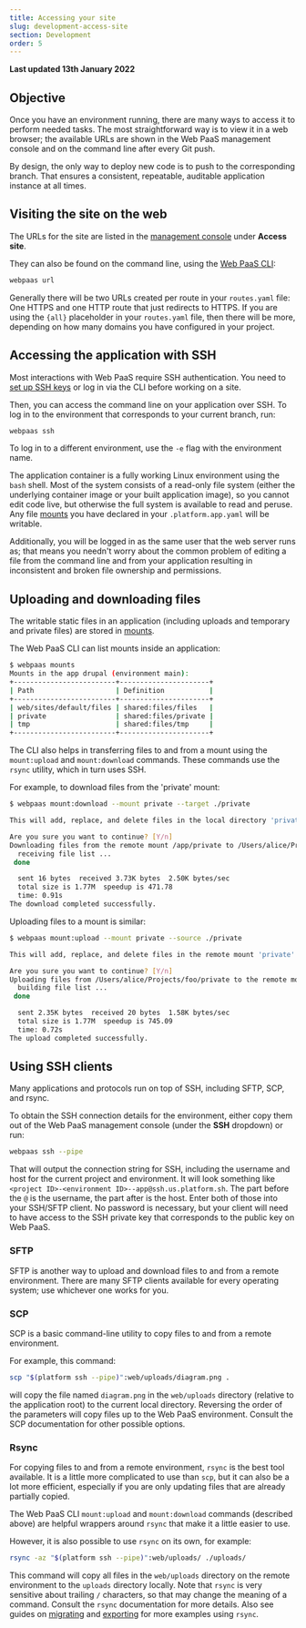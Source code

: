 ```yaml
---
title: Accessing your site
slug: development-access-site
section: Development
order: 5
---
```


**Last updated 13th January 2022**


## Objective  

Once you have an environment running, there are many ways to access it to perform needed tasks. The most straightforward way is to view it in a web browser; the available URLs are shown in the Web PaaS management console and on the command line after every Git push.

By design, the only way to deploy new code is to push to the corresponding branch.
That ensures a consistent, repeatable, auditable application instance at all times.

## Visiting the site on the web

The URLs for the site are listed in the [management console](../administration-web) under **Access site**.

They can also be found on the command line, using the [Web PaaS CLI](../development-cli):

```bash
webpaas url
```

Generally there will be two URLs created per route in your `routes.yaml` file:
One HTTPS and one HTTP route that just redirects to HTTPS.
If you are using the `{all}` placeholder in your `routes.yaml` file,
then there will be more, depending on how many domains you have configured in your project.

## Accessing the application with SSH

Most interactions with Web PaaS require SSH authentication.
You need to [set up SSH keys](../development-ssh) or log in via the CLI before working on a site.

Then, you can access the command line on your application over SSH.
To log in to the environment that corresponds to your current branch, run:

```bash
webpaas ssh
```

To log in to a different environment, use the `-e` flag with the environment name.


The application container is a fully working Linux environment using the `bash` shell.
Most of the system consists of a read-only file system (either the underlying container image or your built application image),
so you cannot edit code live, but otherwise the full system is available to read and peruse.
Any file [mounts](../configuration-app/app-reference#mounts) you have declared in your `.platform.app.yaml` will be writable.

Additionally, you will be logged in as the same user that the web server runs as;
that means you needn't worry about the common problem of editing a file from the command line and from your application
resulting in inconsistent and broken file ownership and permissions.

## Uploading and downloading files

The writable static files in an application (including uploads and temporary and private files)
are stored in [mounts](../configuration-app/app-reference#mounts).

The Web PaaS CLI can list mounts inside an application:

```bash
$ webpaas mounts
Mounts in the app drupal (environment main):
+-------------------------+----------------------+
| Path                    | Definition           |
+-------------------------+----------------------+
| web/sites/default/files | shared:files/files   |
| private                 | shared:files/private |
| tmp                     | shared:files/tmp     |
+-------------------------+----------------------+
```

The CLI also helps in transferring files to and from a mount using the `mount:upload` and `mount:download` commands.
These commands use the `rsync` utility, which in turn uses SSH.

For example, to download files from the 'private' mount:

```bash
$ webpaas mount:download --mount private --target ./private

This will add, replace, and delete files in the local directory 'private'.

Are you sure you want to continue? [Y/n]
Downloading files from the remote mount /app/private to /Users/alice/Projects/foo/private
  receiving file list ...
 done

  sent 16 bytes  received 3.73K bytes  2.50K bytes/sec
  total size is 1.77M  speedup is 471.78
  time: 0.91s
The download completed successfully.
```

Uploading files to a mount is similar:

```bash
$ webpaas mount:upload --mount private --source ./private

This will add, replace, and delete files in the remote mount 'private'.

Are you sure you want to continue? [Y/n]
Uploading files from /Users/alice/Projects/foo/private to the remote mount /app/private
  building file list ...
 done

  sent 2.35K bytes  received 20 bytes  1.58K bytes/sec
  total size is 1.77M  speedup is 745.09
  time: 0.72s
The upload completed successfully.
```

## Using SSH clients

Many applications and protocols run on top of SSH, including SFTP, SCP, and rsync.

To obtain the SSH connection details for the environment,
either copy them out of the Web PaaS management console (under the **SSH** dropdown) or run:

```bash
webpaas ssh --pipe
```

That will output the connection string for SSH, including the username and host for the current project and environment.
It will look something like `<project ID>-<environment ID>--app@ssh.us.platform.sh`.
The part before the `@` is the username, the part after is the host.
Enter both of those into your SSH/SFTP client.
No password is necessary, but your client will need to have access to the SSH private key that corresponds to the public key on Web PaaS.

### SFTP

SFTP is another way to upload and download files to and from a remote environment.
There are many SFTP clients available for every operating system; use whichever one works for you.

### SCP

SCP is a basic command-line utility to copy files to and from a remote environment.

For example, this command:

```bash
scp "$(platform ssh --pipe)":web/uploads/diagram.png .
```

will copy the file named `diagram.png` in the `web/uploads` directory (relative to the application root) to the current local directory.
Reversing the order of the parameters will copy files up to the Web PaaS environment.
Consult the SCP documentation for other possible options.

### Rsync

For copying files to and from a remote environment, `rsync` is the best tool available.
It is a little more complicated to use than `scp`, but it can also be a lot more efficient,
especially if you are only updating files that are already partially copied.

The Web PaaS CLI `mount:upload` and `mount:download` commands (described above)
are helpful wrappers around `rsync` that make it a little easier to use.

However, it is also possible to use `rsync` on its own, for example:

```bash
rsync -az "$(platform ssh --pipe)":web/uploads/ ./uploads/
```

This command will copy all files in the `web/uploads` directory on the remote environment to the `uploads` directory locally.
Note that `rsync` is very sensitive about trailing `/` characters,
so that may change the meaning of a command.
Consult the `rsync` documentation for more details.
Also see guides on [migrating](../tutorials-migrating) and [exporting](../tutorials-exporting) for more examples using `rsync`.
